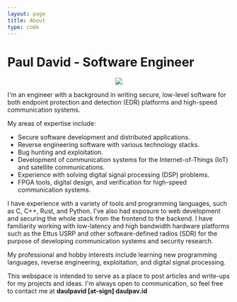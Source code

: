 ```yaml
---
layout: page
title: About
type: code
---
```


# Paul David - Software Engineer

<p align="center"><img src="https://i.imgur.com/O3kjwFC.jpg" /></p>

I'm an engineer with a background in writing secure, low-level software for both
endpoint protection and detection (EDR) platforms and high-speed communication systems.

My areas of expertise include:
* Secure software development and distributed applications.
* Reverse engineering software with various technology stacks.
* Bug hunting and exploitation.
* Development of communication systems for the Internet-of-Things (IoT)
  and satellite communications.
* Experience with solving digital signal processing (DSP) problems.
* FPGA tools, digital design, and verification for high-speed communication systems.

I have experience with a variety of tools and programming languages, such as
C, C++, Rust, and Python. I've also had exposure to web development and securing
the whole stack from the frontend to the backend. I have familiarity working
with low-latency and high bandwidth hardware platforms such as the Ettus USRP and
other software-defined radios (SDR) for the purpose of developing communication
systems and security research.

My professional and hobby interests include learning new programming languages,
reverse engineering, exploitation, and digital signal processing.

This webspace is intended to serve as a place to post articles and write-ups for
my projects and ideas. I'm always open to communication, so feel free
to contact me at **daulpavid [at-sign] daulpav.id**
